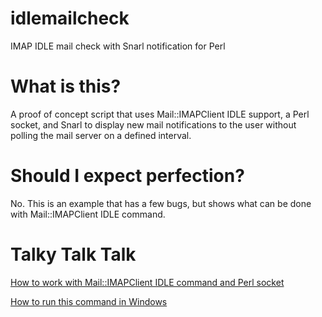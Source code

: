 idlemailcheck
=============
IMAP IDLE mail check with Snarl notification for Perl

# What is this?
A proof of concept script that uses Mail::IMAPClient IDLE support, a Perl socket, and Snarl to display new mail notifications to the user without polling the mail server on a defined interval.

# Should I expect perfection?
No. This is an example that has a few bugs, but shows what can be done with Mail::IMAPClient IDLE command.

# Talky Talk Talk
<a href="http://justinribeiro.com/chronicle/2009/08/27/how-to-work-with-mailimapclient-idle-command-and-perl-socket/">How to work with Mail::IMAPClient IDLE command and Perl socket</a>

<a href="http://justinribeiro.com/chronicle/2010/11/19/installing-the-environment-to-run-idlemailcheck-in-windows/">How to run this command in Windows</a>